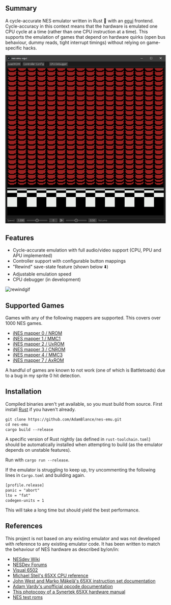 ## Summary

A cycle-accurate NES emulator written in Rust 🦀 with an [egui](https://github.com/emilk/egui) frontend. 
Cycle-accuracy in this context means that the hardware is emulated one CPU cycle at a time (rather than one CPU instruction at a time). 
This supports the emulation of games that depend on hardware quirks (open bus behaviour, dummy reads, tight interrupt timings) without relying on game-specific hacks.

![smb3gif](smb3.gif)

## Features
- Cycle-accurate emulation with full audio/video support (CPU, PPU and APU implemented)
- Controller support with configurable button mappings
- "Rewind" save-state feature (shown below ⬇️)
- Adjustable emulation speed
- CPU debugger (in development)

![rewindgif](rewind.gif)


## Supported Games
Games with any of the following mappers are supported. This covers over 1000 NES games.
- [iNES mapper 0 / NROM](https://nesdir.github.io/mapper0.html)
- [iNES mapper 1 / MMC1](https://nesdir.github.io/mapper1.html)
- [iNES mapper 2 / UxROM](https://nesdir.github.io/mapper2.html)
- [iNES mapper 3 / CNROM](https://nesdir.github.io/mapper3.html)
- [iNES mapper 4 / MMC3](https://nesdir.github.io/mapper4.html)
- [iNES mapper 7 / AxROM](https://nesdir.github.io/mapper7.html)

A handful of games are known to not work (one of which is Battletoads) due to a bug in my sprite 0 hit detection.

## Installation
Compiled binaries aren't yet available, so you must build from source.
First install [Rust](https://www.rust-lang.org/tools/install) if you haven't already.

    git clone https://github.com/AdamBlance/nes-emu.git
    cd nes-emu
    cargo build --release

A specific version of Rust nightly (as defined in `rust-toolchain.toml`) should be automatically installed when attempting to build (as the emulator depends on unstable features). 

Run with `cargo run --release`.

If the emulator is struggling to keep up, try uncommenting the following lines in `Cargo.toml` and building again. 

    [profile.release]
    panic = "abort"
    lto = "fat"
    codegen-units = 1

This will take a long time but should yield the best performance.

## References
This project is not based on any existing emulator and was not developed with reference to any existing emulator code. 
It has been written to match the behaviour of NES hardware as described by/on/in:
- [NESdev Wiki](https://www.nesdev.org/wiki/Nesdev_Wiki)
- [NESDev Forums](https://forums.nesdev.org/)
- [Visual 6502](http://www.visual6502.org/)
- [Michael Steil's 65XX CPU reference](https://www.pagetable.com/c64ref/6502/?tab=2)
- [John West and Marko Mäkelä's 65XX instruction set documentation](docs/6502_cpu.txt)
- [Adam Vardy's unofficial opcode documentation](docs/nes-opcodes-cpu-cycle-documentation-description.txt)
- [This photocopy of a Synertek 65XX hardware manual](docs/synertek_hardware_manual-SEARCHABLE.pdf)
- [NES test roms](https://github.com/christopherpow/nes-test-rom)
